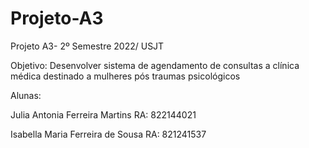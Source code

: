 # Projeto-A3

Projeto A3- 2º Semestre 2022/ USJT

Objetivo: Desenvolver sistema de agendamento de consultas a clínica médica destinado a mulheres pós traumas psicológicos 

Alunas: 

Julia Antonia Ferreira Martins RA: 822144021

Isabella Maria Ferreira de Sousa RA: 821241537
